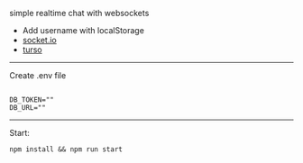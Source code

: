 simple realtime chat with websockets

- Add username with localStorage
- [socket.io](socket.io)
- [turso](https://turso.tech)

--- 
Create .env file

```

DB_TOKEN=""
DB_URL=""

```

---
Start:

`npm install && npm run start`
